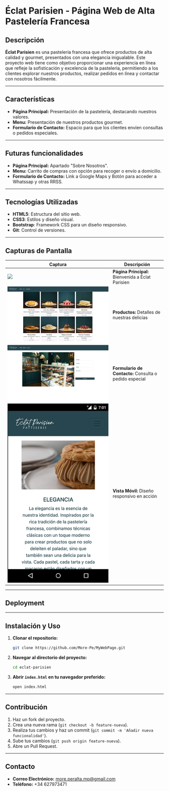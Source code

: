 # Éclat Parisien - Página Web de Alta Pastelería Francesa

## Descripción
**Éclat Parisien** es una pastelería francesa que ofrece productos de alta calidad y gourmet, presentados con una elegancia inigualable. Este proyecto web tiene como objetivo proporcionar una experiencia en línea que refleje la sofisticación y excelencia de la pastelería, permitiendo a los clientes explorar nuestros productos, realizar pedidos en línea y contactar con nosotros fácilmente.

-------------------------------

## Características
- **Página Principal:** Presentación de la pastelería, destacando nuestros valores.
- **Menu:** Presentación de nuestros productos gourmet.
- **Formulario de Contacto:** Espacio para que los clientes envíen consultas o pedidos especiales.

-------------------------------

## Futuras funcionalidades
- **Página Principal:** Apartado "Sobre Nosotros".
- **Menu:** Carrito de compras con opción para recoger o envío a domicilio.
- **Formulario de Contacto:** Link a Google Maps y Botón para acceder a Whatssap y otras RRSS. 

-------------------------------

## Tecnologías Utilizadas
- **HTML5**: Estructura del sitio web.
- **CSS3**: Estilos y diseño visual.
- **Bootstrap**: Framework CSS para un diseño responsivo.
- **Git**: Control de versiones.

-------------------------------

## Capturas de Pantalla

| Captura | Descripción |
|---------|-------------|
| <img src="./img/vista-home2.png"> | **Página Principal:** Bienvenida a Éclat Parisien |
| <img src="./img/vista-menu.png"> | **Productos:** Detalles de nuestras delicias |
| <img src="./img/vista-contacto.png"> | **Formulario de Contacto:** Consulta o pedido especial |
| <img src="./img/vista-movil-2.png"> | **Vista Móvil:** Diseño responsivo en acción |

-------------------------------

## Deployment

<link href="https://more-pe.github.io/myWebPage/">

-------------------------------

## Instalación y Uso
1. **Clonar el repositorio:**
    ```sh
    git clone https://github.com/More-Pe/MyWebPage.git
    ```
2. **Navegar al directorio del proyecto:**
    ```sh
    cd eclat-parisien
    ```
3. **Abrir `index.html` en tu navegador preferido:**
    ```sh
    open index.html
    ```

-------------------------------

## Contribución
1. Haz un fork del proyecto.
2. Crea una nueva rama (`git checkout -b feature-nueva`).
3. Realiza tus cambios y haz un commit (`git commit -m 'Añadir nueva funcionalidad'`).
4. Sube tus cambios (`git push origin feature-nueva`).
5. Abre un Pull Request.

-------------------------------

## Contacto
- **Correo Electrónico:** more.peralta.mp@gmail.com
- **Teléfono:** +34 627973471